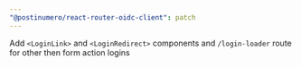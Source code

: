 ```yaml
---
"@postinumero/react-router-oidc-client": patch
---
```


Add `<LoginLink>` and `<LoginRedirect>` components and `/login-loader` route for other then form action logins
